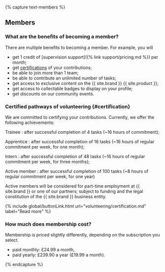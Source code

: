 {% capture text-members %}

## Members

### What are the benefits of becoming a member?

There are multiple benefits to becoming a member. For example, you will

* get 1 credit of [supervision support]({% link support/pricing.md %}) per month;
* get [certifications](#certification) of your contributions;
* be able to join more than 1 team;
* be able to contribute an unlimited number of tasks;
* get access to exclusive content on the {{ site.brand }} {{ site.product }};
* get access to collectable badges to display on your profile;
* get discounts on our community events.

### Certified pathways of volunteering {#certification}

We are committed to certifying your contributions. Currently, we offer the following achievements:

Trainee
: after successful completion of 4 tasks (~16 hours of commitment);

Apprentice
: after successful completion of 16 tasks (~16 hours of regular commitment per week, for one month);

Intern
: after successful completion of 48 tasks (~16 hours of regular commitment per week, for three months);

Active member
: after successful completion of 100 tasks (~8 hours of regular commitment per week, for one year)

Active members will be considered for part-time employment at {{ site.brand }} or one of our partners; subject to funding and the legal constitution of the {{ site.brand }} business entity.

{% include global/buttonLink.html url="volunteering/certification.md" label="Read more" %}

### How much does membership cost?

Membership is priced slightly differently, depending on the subscription you select.

* paid monthly: £24.99 a month,
* paid yearly: £239.90 a year (£19.99 a month).

{% endcapture %}